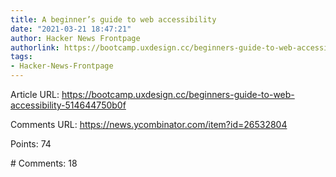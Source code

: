 ```yaml
---
title: A beginner’s guide to web accessibility
date: "2021-03-21 18:47:21"
author: Hacker News Frontpage
authorlink: https://bootcamp.uxdesign.cc/beginners-guide-to-web-accessibility-514644750b0f
tags:
- Hacker-News-Frontpage
---
```


<p>Article URL: <a href="https://bootcamp.uxdesign.cc/beginners-guide-to-web-accessibility-514644750b0f">https://bootcamp.uxdesign.cc/beginners-guide-to-web-accessibility-514644750b0f</a></p>
<p>Comments URL: <a href="https://news.ycombinator.com/item?id=26532804">https://news.ycombinator.com/item?id=26532804</a></p>
<p>Points: 74</p>
<p># Comments: 18</p>
